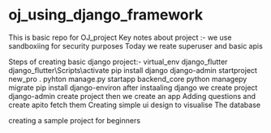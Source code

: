 # oj_using_django_framework
This is basic repo for OJ_project
Key notes about project :-
we use sandboxiing for security purposes
Today we reate superuser and basic apis


Steps of creating basic django project:-
virtual_env django_flutter
django_flutter\Scripts\activate
pip install django
django-admin startproject new_pro .
pyhton manage.py startapp backend_core
python managepy migrate
pip install django-environ
after instaaling django we create project
django-admin create project
then we create an app 
Adding questions and create apito fetch them
Creating simple ui design to visualise
The database


creating a sample project for beginners
